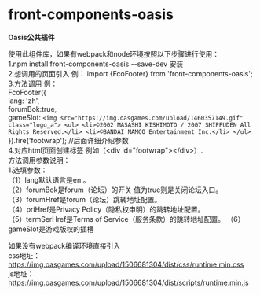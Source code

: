 # front-components-oasis
**Oasis公共插件**


使用此组件库，如果有webpack和node环境按照以下步骤进行使用：  
1.npm install front-components-oasis --save-dev   安装  
2.想调用的页面引入  例： import {FcoFooter} from 'front-components-oasis';  
3.方法调用 例：  
FcoFooter({   
        lang: 'zh',  
        forumBok:true,    
        gameSlot: `<img src="https://img.oasgames.com/upload/1460357149.gif" class="logo_a">
                 <ul>
                     <li>©2002 MASASHI KISHIMOTO / 2007 SHIPPUDEN All Rights Reserved.</li>
                     <li>©BANDAI NAMCO Entertainment Inc.</li>
                 </ul>`  
 }).fire('footwrap'); \/\/后面详细介绍参数  
4.对应html页面创建标签 例如（\<div id="footwrap"\>\</div\>）.  
方法调用参数说明：    
1.选填参数：  
        （1）lang默认语言是en 。  
        （2）forumBok是forum（论坛）的开关 值为true则是关闭论坛入口。  
        （3）forumHref是forum（论坛）跳转地址配置。  
        （4）priHref是Privacy Policy（隐私权申明）的跳转地址配置。  
        （5）termSerHref是Terms of Service（服务条款）的跳转地址配置。 
        （6）gameSlot是游戏版权的插槽

如果没有webpack编译环境直接引入  
css地址：https://img.oasgames.com/upload/1506681304/dist/css/runtime.min.css  
js地址：https://img.oasgames.com/upload/1506681304/dist/scripts/runtime.min.js 
